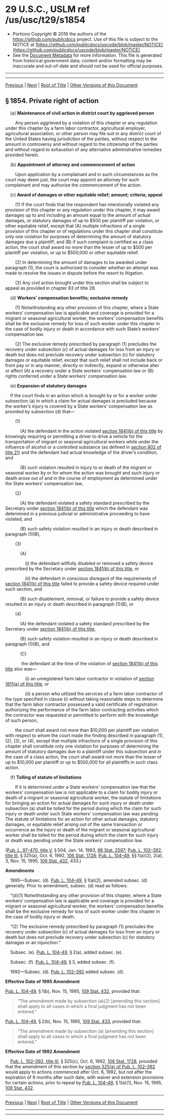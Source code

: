 ---
---

# 29 U.S.C., USLM ref /us/usc/t29/s1854

* Portions Copyright © 2016 the authors of the https://github.com/publicdocs project.
  Use of this file is subject to the NOTICE at [https://github.com/publicdocs/uscode/blob/master/NOTICE](https://github.com/publicdocs/uscode/blob/master/NOTICE)
* See the [Document Metadata](././../../../../../..//README.md) for more information.
  This file is generated from historical government data; content and/or formatting may be inaccurate and out-of-date and should not be used for official purposes.

----------
----------

[Previous](./../../../../../..//us/usc/t29/ch20/schV/ptA/m__us_usc_t29_s1853.md) | [Next](./../../../../../..//us/usc/t29/ch20/schV/ptA/m__us_usc_t29_s1855.md) | [Root of Title](./../../../../../../) | [Other Versions of this Document](https://publicdocs.github.io/go/links?ns=uslm&ref=%2Fus%2Fusc%2Ft29%2Fs1854)

## § 1854. Private right of action

    (a) __Maintenance of civil action in district court by aggrieved person__ 

        Any person aggrieved by a violation of this chapter or any regulation under this chapter by a farm labor contractor, agricultural employer, agricultural association, or other person may file suit in any district court of the United States having jurisdiction of the parties, without respect to the amount in controversy and without regard to the citizenship of the parties and without regard to exhaustion of any alternative administrative remedies provided herein.

    (b) __Appointment of attorney and commencement of action__ 

        Upon application by a complainant and in such circumstances as the court may deem just, the court may appoint an attorney for such complainant and may authorize the commencement of the action.

    (c) __Award of damages or other equitable relief; amount; criteria; appeal__ 

        (1) If the court finds that the respondent has intentionally violated any provision of this chapter or any regulation under this chapter, it may award damages up to and including an amount equal to the amount of actual damages, or statutory damages of up to $500 per plaintiff per violation, or other equitable relief, except that (A) multiple infractions of a single provision of this chapter or of regulations under this chapter shall constitute only one violation for purposes of determining the amount of statutory damages due a plaintiff; and (B) if such complaint is certified as a class action, the court shall award no more than the lesser of up to $500 per plaintiff per violation, or up to $500,000 or other equitable relief.

        (2) In determining the amount of damages to be awarded under paragraph (1), the court is authorized to consider whether an attempt was made to resolve the issues in dispute before the resort to litigation.

        (3) Any civil action brought under this section shall be subject to appeal as provided in chapter 83 of title 28.

    (d) __Workers’ compensation benefits; exclusive remedy__ 

        (1) Notwithstanding any other provision of this chapter, where a State workers’ compensation law is applicable and coverage is provided for a migrant or seasonal agricultural worker, the workers’ compensation benefits shall be the exclusive remedy for loss of such worker under this chapter in the case of bodily injury or death in accordance with such State’s workers’ compensation law.

        (2) The exclusive remedy prescribed by paragraph (1) precludes the recovery under subsection (c) of actual damages for loss from an injury or death but does not preclude recovery under subsection (c) for statutory damages or equitable relief, except that such relief shall not include back or front pay or in any manner, directly or indirectly, expand or otherwise alter or affect (A) a recovery under a State workers’ compensation law or (B) rights conferred under a State workers’ compensation law.

    (e) __Expansion of statutory damages__ 

    If the court finds in an action which is brought by or for a worker under subsection (a) in which a claim for actual damages is precluded because the worker’s injury is covered by a State workers’ compensation law as provided by subsection (d) that—

        (1)

            (A) the defendant in the action violated [section 1841(b) of this title][/us/usc/t29/s1841/b] by knowingly requiring or permitting a driver to drive a vehicle for the transportation of migrant or seasonal agricultural workers while under the influence of alcohol or a controlled substance (as defined in [section 802 of title 21][/us/usc/t21/s802]) and the defendant had actual knowledge of the driver’s condition, and

            (B) such violation resulted in injury to or death of the migrant or seasonal worker by or for whom the action was brought and such injury or death arose out of and in the course of employment as determined under the State workers’ compensation law,

        (2)

            (A) the defendant violated a safety standard prescribed by the Secretary under [section 1841(b) of this title][/us/usc/t29/s1841/b] which the defendant was determined in a previous judicial or administrative proceeding to have violated, and

            (B) such safety violation resulted in an injury or death described in paragraph (1)(B),

        (3)

            (A)

                (i) the defendant willfully disabled or removed a safety device prescribed by the Secretary under [section 1841(b) of this title][/us/usc/t29/s1841/b], or

                (ii) the defendant in conscious disregard of the requirements of [section 1841(b) of this title][/us/usc/t29/s1841/b] failed to provide a safety device required under such section, and

            (B) such disablement, removal, or failure to provide a safety device resulted in an injury or death described in paragraph (1)(B), or

        (4)

            (A) the defendant violated a safety standard prescribed by the Secretary under [section 1841(b) of this title][/us/usc/t29/s1841/b],

            (B) such safety violation resulted in an injury or death described in paragraph (1)(B), and

            (C)

             the defendant at the time of the violation of [section 1841(b) of this title][/us/usc/t29/s1841/b] also was—

                (i) an unregistered farm labor contractor in violation of [section 1811(a) of this title][/us/usc/t29/s1811/a], or

                (ii) a person who utilized the services of a farm labor contractor of the type specified in clause (i) without taking reasonable steps to determine that the farm labor contractor possessed a valid certificate of registration authorizing the performance of the farm labor contracting activities which the contractor was requested or permitted to perform with the knowledge of such person,

        the court shall award not more than $10,000 per plaintiff per violation with respect to whom the court made the finding described in paragraph (1), (2), (3), or (4), except that multiple infractions of a single provision of this chapter shall constitute only one violation for purposes of determining the amount of statutory damages due to a plaintiff under this subsection and in the case of a class action, the court shall award not more than the lesser of up to $10,000 per plaintiff or up to $500,000 for all plaintiffs in such class action.

    (f) __Tolling of statute of limitations__ 

        If it is determined under a State workers’ compensation law that the workers’ compensation law is not applicable to a claim for bodily injury or death of a migrant or seasonal agricultural worker, the statute of limitations for bringing an action for actual damages for such injury or death under subsection (a) shall be tolled for the period during which the claim for such injury or death under such State workers’ compensation law was pending. The statute of limitations for an action for other actual damages, statutory damages, or equitable relief arising out of the same transaction or occurrence as the injury or death of the migrant or seasonal agricultural worker shall be tolled for the period during which the claim for such injury or death was pending under the State workers’ compensation law.

([Pub. L. 97–470, title V][/us/pl/97/470/tV], § 504, Jan. 14, 1983, [96 Stat. 2597][/us/stat/96/2597]; [Pub. L. 102–392, title III][/us/pl/102/392/tIII], § 325(a), Oct. 6, 1992, [106 Stat. 1728][/us/stat/106/1728]; [Pub. L. 104–49][/us/pl/104/49], §§ 1(a)(2), 2(a), 3, Nov. 15, 1995, [109 Stat. 432][/us/stat/109/432], 433.)

 __Amendments__ 

    1995—Subsec. (d). [Pub. L. 104–49][/us/pl/104/49], § 1(a)(2), amended subsec. (d) generally. Prior to amendment, subsec. (d) read as follows:

    “(d)(1) Notwithstanding any other provision of this chapter, where a State workers’ compensation law is applicable and coverage is provided for a migrant or seasonal agricultural worker, the workers’ compensation benefits shall be the exclusive remedy for loss of such worker under this chapter in the case of bodily injury or death.

    “(2) The exclusive remedy prescribed by paragraph (1) precludes the recovery under subsection (c) of actual damages for loss from an injury or death but does not preclude recovery under subsection (c) for statutory damages or an injunction.”

    Subsec. (e). [Pub. L. 104–49][/us/pl/104/49], § 2(a), added subsec. (e).

    Subsec. (f). [Pub. L. 104–49][/us/pl/104/49], § 3, added subsec. (f).

    1992—Subsec. (d). [Pub. L. 102–392][/us/pl/102/392] added subsec. (d).

 __Effective Date of 1995 Amendment__ 

[Pub. L. 104–49][/us/pl/104/49], § 1(b), Nov. 15, 1995, [109 Stat. 432][/us/stat/109/432], provided that: 

> “The amendment made by subsection (a)(2) \[amending this section\] shall apply to all cases in which a final judgment has not been entered.”

[Pub. L. 104–49][/us/pl/104/49], § 2(b), Nov. 15, 1995, [109 Stat. 433][/us/stat/109/433], provided that: 

> “The amendment made by subsection (a) \[amending this section\] shall apply to all cases in which a final judgment has not been entered.”

 __Effective Date of 1992 Amendment__ 

    [Pub. L. 102–392, title III][/us/pl/102/392/tIII], § 325(c), Oct. 6, 1992, [106 Stat. 1728][/us/stat/106/1728], provided that the amendment of this section by [section 325(a) of Pub. L. 102–392][/us/pl/102/392/s325/a] would apply to actions commenced after Oct. 6, 1992, but not after the expiration of 9 months after such date, with waiver and extension provisions for certain actions, prior to repeal by [Pub. L. 104–49][/us/pl/104/49], § 1(a)(1), Nov. 15, 1995, [109 Stat. 432][/us/stat/109/432].

----------

[Previous](./../../../../../..//us/usc/t29/ch20/schV/ptA/m__us_usc_t29_s1853.md) | [Next](./../../../../../..//us/usc/t29/ch20/schV/ptA/m__us_usc_t29_s1855.md) | [Root of Title](./../../../../../../) | [Other Versions of this Document](https://publicdocs.github.io/go/links?ns=uslm&ref=%2Fus%2Fusc%2Ft29%2Fs1854)

----------
----------

[/us/usc/t29/s1841/b]: https://publicdocs.github.io/go/links?ns=uslm&ref=%2Fus%2Fusc%2Ft29%2Fs1841%2Fb
[/us/usc/t21/s802]: https://publicdocs.github.io/go/links?ns=uslm&ref=%2Fus%2Fusc%2Ft21%2Fs802
[/us/usc/t29/s1841/b]: https://publicdocs.github.io/go/links?ns=uslm&ref=%2Fus%2Fusc%2Ft29%2Fs1841%2Fb
[/us/usc/t29/s1841/b]: https://publicdocs.github.io/go/links?ns=uslm&ref=%2Fus%2Fusc%2Ft29%2Fs1841%2Fb
[/us/usc/t29/s1841/b]: https://publicdocs.github.io/go/links?ns=uslm&ref=%2Fus%2Fusc%2Ft29%2Fs1841%2Fb
[/us/usc/t29/s1841/b]: https://publicdocs.github.io/go/links?ns=uslm&ref=%2Fus%2Fusc%2Ft29%2Fs1841%2Fb
[/us/usc/t29/s1841/b]: https://publicdocs.github.io/go/links?ns=uslm&ref=%2Fus%2Fusc%2Ft29%2Fs1841%2Fb
[/us/usc/t29/s1811/a]: https://publicdocs.github.io/go/links?ns=uslm&ref=%2Fus%2Fusc%2Ft29%2Fs1811%2Fa
[/us/pl/97/470/tV]: https://publicdocs.github.io/go/links?ns=uslm&ref=%2Fus%2Fpl%2F97%2F470%2FtV
[/us/stat/96/2597]: https://publicdocs.github.io/go/links?ns=uslm&ref=%2Fus%2Fstat%2F96%2F2597
[/us/pl/102/392/tIII]: https://publicdocs.github.io/go/links?ns=uslm&ref=%2Fus%2Fpl%2F102%2F392%2FtIII
[/us/stat/106/1728]: https://publicdocs.github.io/go/links?ns=uslm&ref=%2Fus%2Fstat%2F106%2F1728
[/us/pl/104/49]: https://publicdocs.github.io/go/links?ns=uslm&ref=%2Fus%2Fpl%2F104%2F49
[/us/stat/109/432]: https://publicdocs.github.io/go/links?ns=uslm&ref=%2Fus%2Fstat%2F109%2F432
[/us/pl/104/49]: https://publicdocs.github.io/go/links?ns=uslm&ref=%2Fus%2Fpl%2F104%2F49
[/us/pl/104/49]: https://publicdocs.github.io/go/links?ns=uslm&ref=%2Fus%2Fpl%2F104%2F49
[/us/pl/104/49]: https://publicdocs.github.io/go/links?ns=uslm&ref=%2Fus%2Fpl%2F104%2F49
[/us/pl/102/392]: https://publicdocs.github.io/go/links?ns=uslm&ref=%2Fus%2Fpl%2F102%2F392
[/us/pl/104/49]: https://publicdocs.github.io/go/links?ns=uslm&ref=%2Fus%2Fpl%2F104%2F49
[/us/stat/109/432]: https://publicdocs.github.io/go/links?ns=uslm&ref=%2Fus%2Fstat%2F109%2F432
[/us/pl/104/49]: https://publicdocs.github.io/go/links?ns=uslm&ref=%2Fus%2Fpl%2F104%2F49
[/us/stat/109/433]: https://publicdocs.github.io/go/links?ns=uslm&ref=%2Fus%2Fstat%2F109%2F433
[/us/pl/102/392/tIII]: https://publicdocs.github.io/go/links?ns=uslm&ref=%2Fus%2Fpl%2F102%2F392%2FtIII
[/us/stat/106/1728]: https://publicdocs.github.io/go/links?ns=uslm&ref=%2Fus%2Fstat%2F106%2F1728
[/us/pl/102/392/s325/a]: https://publicdocs.github.io/go/links?ns=uslm&ref=%2Fus%2Fpl%2F102%2F392%2Fs325%2Fa
[/us/pl/104/49]: https://publicdocs.github.io/go/links?ns=uslm&ref=%2Fus%2Fpl%2F104%2F49
[/us/stat/109/432]: https://publicdocs.github.io/go/links?ns=uslm&ref=%2Fus%2Fstat%2F109%2F432


